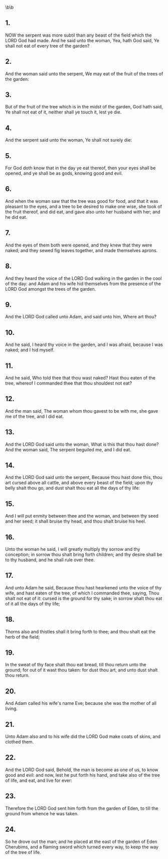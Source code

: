 \b\b
## 1.
NOW the serpent was more subtil than any beast of the field which the LORD God had made.  And he said unto the woman, Yea, hath God said, Ye shall not eat of every tree of the garden?
## 2.
And the woman said unto the serpent, We may eat of the fruit of the trees of the garden:
## 3.
But of the fruit of the tree which is in the midst of the garden, God hath said, Ye shall not eat of it, neither shall ye touch it, lest ye die.
## 4.
And the serpent said unto the woman, Ye shall not surely die:
## 5.
For God doth know that in the day ye eat thereof, then your eyes shall be opened, and ye shall be as gods, knowing good and evil.
## 6.
And when the woman saw that the tree was good for food, and that it was pleasant to the eyes, and a tree to be desired to make one wise, she took of the fruit thereof, and did eat, and gave also unto her husband with her; and he did eat.
## 7.
And the eyes of them both were opened, and they knew that they were naked; and they sewed fig leaves together, and made themselves aprons.
## 8.
And they heard the voice of the LORD God walking in the garden in the cool of the day: and Adam and his wife hid themselves from the presence of the LORD God amongst the trees of the garden.
## 9.
And the LORD God called unto Adam, and said unto him, Where art thou?
## 10.
And he said, I heard thy voice in the garden, and I was afraid, because I was naked; and I hid myself.
## 11.
And he said, Who told thee that thou wast naked?  Hast thou eaten of the tree, whereof I commanded thee that thou shouldest not eat?
## 12.
And the man said, The woman whom thou gavest to be with me, she gave me of the tree, and I did eat.
## 13.
And the LORD God said unto the woman, What is this that thou hast done?  And the woman said, The serpent beguiled me, and I did eat.
## 14.
And the LORD God said unto the serpent, Because thou hast done this, thou art cursed above all cattle, and above every beast of the field; upon thy belly shalt thou go, and dust shalt thou eat all the days of thy life:
## 15.
And I will put enmity between thee and the woman, and between thy seed and her seed; it shall bruise thy head, and thou shalt bruise his heel.
## 16.
Unto the woman he said, I will greatly multiply thy sorrow and thy conception; in sorrow thou shalt bring forth children; and thy desire shall be to thy husband, and he shall rule over thee.
## 17.
And unto Adam he said, Because thou hast hearkened unto the voice of thy wife, and hast eaten of the tree, of which I commanded thee, saying, Thou shalt not eat of it: cursed is the ground for thy sake; in sorrow shalt thou eat of it all the days of thy life;
## 18.
Thorns also and thistles shall it bring forth to thee; and thou shalt eat the herb of the field;
## 19.
In the sweat of thy face shalt thou eat bread, till thou return unto the ground; for out of it wast thou taken: for dust thou art, and unto dust shalt thou return.
## 20.
And Adam called his wife's name Eve; because she was the mother of all living.
## 21.
Unto Adam also and to his wife did the LORD God make coats of skins, and clothed them.
## 22.
And the LORD God said, Behold, the man is become as one of us, to know good and evil: and now, lest he put forth his hand, and take also of the tree of life, and eat, and live for ever:
## 23.
Therefore the LORD God sent him forth from the garden of Eden, to till the ground from whence he was taken.
## 24.
So he drove out the man; and he placed at the east of the garden of Eden Cherubims, and a flaming sword which turned every way, to keep the way of the tree of life.
